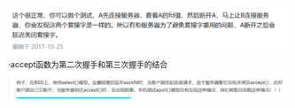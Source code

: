 ![image-20201022141001143](../datas/images/image-20201022141001143.png)



·accept函数为第二次握手和第三次握手的结合



![image-20201027195538342](../datas/images/image-20201027195538342.png)


